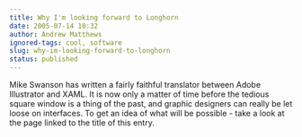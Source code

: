 ```yaml
---
title: Why I'm looking forward to Longhorn
date: 2005-07-14 10:32
author: Andrew Matthews
ignored-tags: cool, software
slug: why-im-looking-forward-to-longhorn
status: published
---
```


Mike Swanson has written a fairly faithful translator between Adobe Illustrator and XAML. It is now only a matter of time before the tedious square window is a thing of the past, and graphic designers can really be let loose on interfaces. To get an idea of what will be possible - take a look at the page linked to the title of this entry.

